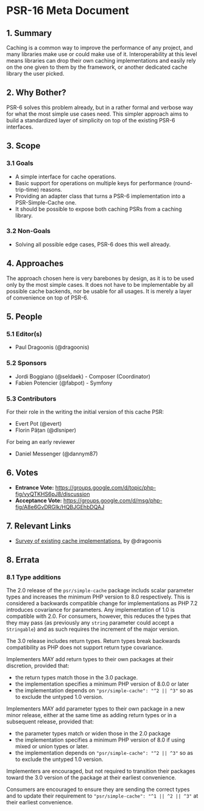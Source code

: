 # PSR-16 Meta Document

## 1. Summary

Caching is a common way to improve the performance of any project, and many
libraries make use or could make use of it. Interoperability at this level
means libraries can drop their own caching implementations and easily rely
on the one given to them by the framework, or another dedicated cache
library the user picked.

## 2. Why Bother?

PSR-6 solves this problem already, but in a rather formal and verbose way for
what the most simple use cases need. This simpler approach aims to build a
standardized layer of simplicity on top of the existing PSR-6 interfaces.

## 3. Scope

### 3.1 Goals

* A simple interface for cache operations.
* Basic support for operations on multiple keys for performance (round-trip-time)
  reasons.
* Providing an adapter class that turns a PSR-6 implementation into a
  PSR-Simple-Cache one.
* It should be possible to expose both caching PSRs from a caching library.

### 3.2 Non-Goals

* Solving all possible edge cases, PSR-6 does this well already.

## 4. Approaches

The approach chosen here is very barebones by design, as it is to be used
only by the most simple cases. It does not have to be implementable by all
possible cache backends, nor be usable for all usages. It is merely a layer
of convenience on top of PSR-6.

## 5. People

### 5.1 Editor(s)

* Paul Dragoonis (@dragoonis)

### 5.2 Sponsors

* Jordi Boggiano (@seldaek) - Composer (Coordinator)
* Fabien Potencier (@fabpot) - Symfony

### 5.3 Contributors

For their role in the writing the initial version of this cache PSR:

* Evert Pot (@evert)
* Florin Pățan (@dlsniper)

For being an early reviewer

* Daniel Messenger (@dannym87)

## 6. Votes

* **Entrance Vote:**  https://groups.google.com/d/topic/php-fig/vyQTKHS6pJ8/discussion
* **Acceptance Vote:**  https://groups.google.com/d/msg/php-fig/A8e6GvDRGIk/HQBJGEhbDQAJ

## 7. Relevant Links

* [Survey of existing cache implementations][1], by @dragoonis

[1]: https://docs.google.com/spreadsheet/ccc?key=0Ak2JdGialLildEM2UjlOdnA4ekg3R1Bfeng5eGlZc1E#gid=0

## 8. Errata
### 8.1 Type additions

The 2.0 release of the `psr/simple-cache` package includs scalar parameter types and increases the minimum PHP version to 8.0 respectively.  This is considered a backwards compatible change for implementations as PHP 7.2 introduces covariance for parameters.  Any implementation of 1.0 is compatible with 2.0. For consumers, however, this reduces the types that they may pass (as previously any `string` parameter could accept a `Stringable`) and as such requires the increment of the major version.

The 3.0 release includes return types.  Return types break backwards compatibility as PHP does not support return type covariance.

Implementers MAY add return types to their own packages at their discretion, provided that:

* the return types match those in the 3.0 package.
* the implementation specifies a minimum PHP version of 8.0.0 or later
* the implementation depends on `"psr/simple-cache": "^2 || ^3"` so as to exclude the untyped 1.0 version.

Implementers MAY add parameter types to their own package in a new minor release, either at the same time as adding return types or in a subsequent release, provided that:

* the parameter types match or widen those in the 2.0 package
* the implementation specifies a minimum PHP version of 8.0 if using mixed or union types or later.
* the implementation depends on `"psr/simple-cache": "^2 || ^3"` so as to exclude the untyped 1.0 version.

Implementers are encouraged, but not required to transition their packages toward the 3.0 version of the package at their earliest convenience.

Consumers are encouraged to ensure they are sending the correct types and to update their requirement to `"psr/simple-cache": "^1 || ^2 || ^3"` at their earliest convenience.
